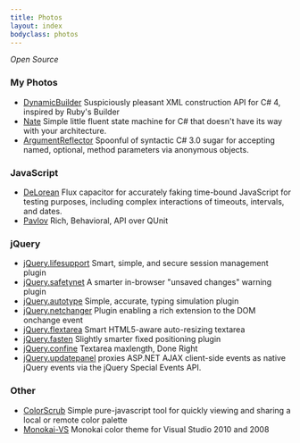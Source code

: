 ```yaml
---
title: Photos
layout: index
bodyclass: photos
---
```


*Open Source*

### My Photos

* [DynamicBuilder](http://github.com/mmonteleone/DynamicBuilder) <span>Suspiciously pleasant XML construction API for C# 4, inspired by Ruby's Builder</span>
* [Nate](http://github.com/mmonteleone/nate)  <span>Simple little fluent state machine for C# that doesn't have its way with your architecture.</span>
* [ArgumentReflector](http://github.com/mmonteleone/ArgumentReflector)  <span>Spoonful of syntactic C# 3.0 sugar for accepting named, optional, method parameters via anonymous objects.</span>

### JavaScript

* [DeLorean](http://github.com/mmonteleone/DeLorean) <span>Flux capacitor for accurately faking time-bound JavaScript for testing purposes, including complex interactions of timeouts, intervals, and dates.</span>
* [Pavlov](http://github.com/mmonteleone/pavlov) <span>Rich, Behavioral, API over QUnit</span>

### jQuery

* [jQuery.lifesupport](http://github.com/mmonteleone/jquery.lifesupport) <span>Smart, simple, and secure session management plugin</span>
* [jQuery.safetynet](http://github.com/mmonteleone/jquery.safetynet) <span>A smarter in-browser "unsaved changes" warning plugin</span>
* [jQuery.autotype](http://github.com/mmonteleone/jquery.autotype) <span>Simple, accurate, typing simulation plugin</span>
* [jQuery.netchanger](http://github.com/mmonteleone/jquery.netchanger) <span>Plugin enabling a rich extension to the DOM onchange event</span>
* [jQuery.flextarea](http://github.com/mmonteleone/jquery.flextarea) <span>Smart HTML5-aware auto-resizing textarea  </span>
* [jQuery.fasten](http://github.com/mmonteleone/jquery.fasten) <span>Slightly smarter fixed positioning plugin</span>
* [jQuery.confine](http://github.com/mmonteleone/jquery.confine) <span>Textarea maxlength, Done Right</span>
* [jQuery.updatepanel](http://github.com/mmonteleone/jquery.updatepanel) <span>proxies ASP.NET AJAX client-side events as native jQuery events via the jQuery Special Events API.</span>

### Other

* [ColorScrub](http://github.com/mmonteleone/colorscrub) <span>Simple pure-javascript tool for quickly viewing and sharing a local or remote color palette</span>
* [Monokai-VS](http://github.com/mmonteleone/monokai-vs) <span>Monokai color theme for Visual Studio 2010 and 2008</span>
